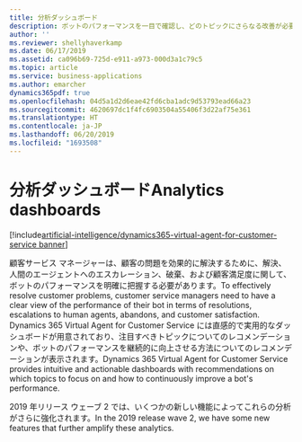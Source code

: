 ```yaml
---
title: 分析ダッシュボード
description: ボットのパフォーマンスを一目で確認し、どのトピックにさらなる改善が必要かを特定します。
author: ''
ms.reviewer: shellyhaverkamp
ms.date: 06/17/2019
ms.assetid: ca096b69-725d-e911-a973-000d3a1c79c5
ms.topic: article
ms.service: business-applications
ms.author: emarcher
dynamics365pdf: true
ms.openlocfilehash: 04d5a1d2d6eae42fd6cba1adc9d53793ead66a23
ms.sourcegitcommit: 4620697dc1f4fc6903504a55406f3d22af75e361
ms.translationtype: HT
ms.contentlocale: ja-JP
ms.lasthandoff: 06/20/2019
ms.locfileid: "1693508"
---
```

# <a name="analytics-dashboards"></a><span data-ttu-id="89e67-103">分析ダッシュボード</span><span class="sxs-lookup"><span data-stu-id="89e67-103">Analytics dashboards</span></span>

[!include[artificial-intelligence/dynamics365-virtual-agent-for-customer-service banner](../includes/artificial-intelligence/dynamics365-virtual-agent-for-customer-service.md)]

 <span data-ttu-id="89e67-104">顧客サービス マネージャーは、顧客の問題を効果的に解決するために、解決、人間のエージェントへのエスカレーション、破棄、および顧客満足度に関して、ボットのパフォーマンスを明確に把握する必要があります。</span><span class="sxs-lookup"><span data-stu-id="89e67-104">To effectively resolve customer problems, customer service managers need to have a clear view of the performance of their bot in terms of resolutions, escalations to human agents, abandons, and customer satisfaction.</span></span> <span data-ttu-id="89e67-105">Dynamics 365 Virtual Agent for Customer Service には直感的で実用的なダッシュボードが用意されており、注目すべきトピックについてのレコメンデーションや、ボットのパフォーマンスを継続的に向上させる方法についてのレコメンデーションが表示されます。</span><span class="sxs-lookup"><span data-stu-id="89e67-105">Dynamics 365 Virtual Agent for Customer Service provides intuitive and actionable dashboards with recommendations on which topics to focus on and how to continuously improve a bot's performance.</span></span> 

<!--
![](media/analytics-dashboards-1.png "")
-->
<!-- Picture 1889636961 -->  

<span data-ttu-id="89e67-106">2019 年リリース ウェーブ 2 では、いくつかの新しい機能によってこれらの分析がさらに強化されます。</span><span class="sxs-lookup"><span data-stu-id="89e67-106">In the 2019 release wave 2, we have some new features that further amplify these analytics.</span></span>
